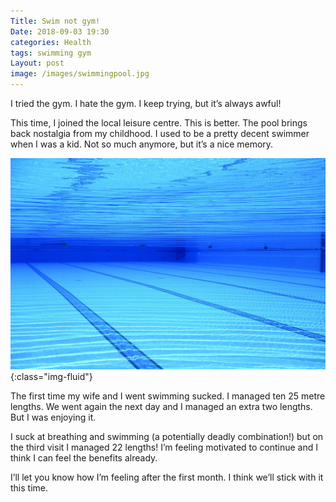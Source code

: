 ```yaml
---
Title: Swim not gym!
Date: 2018-09-03 19:30
categories: Health
tags: swimming gym
Layout: post
image: /images/swimmingpool.jpg
---
```

I tried the gym. I hate the gym. I keep trying, but it’s always awful!

This time, I joined the local leisure centre. This is better. The pool brings back nostalgia from my childhood. I used to be a pretty decent swimmer when I was
a kid. Not so much anymore, but it’s a nice memory.

![Swimming Pool](/images/swimmingpool.jpg){:class="img-fluid"}

The first time my wife and I went swimming sucked. I managed ten 25 metre lengths. We went again the next day and I managed an extra two lengths. But I was
enjoying it.

I suck at breathing and swimming (a potentially deadly combination!) but on the third visit I managed 22 lengths! I’m feeling motivated to continue and I think
I can feel the benefits already.

I’ll let you know how I’m feeling after the first month. I think we’ll stick with it this time.

